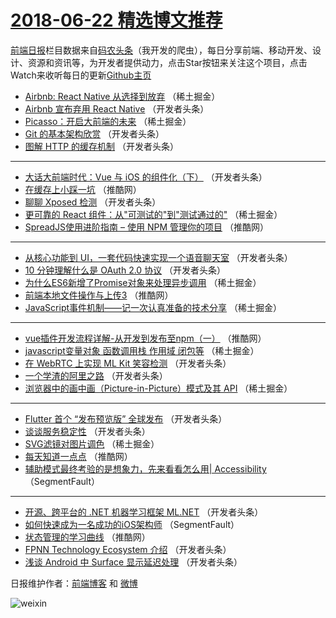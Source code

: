 # [2018-06-22 精选博文推荐](https://toutiao.qdkfweb.cn/date/2018/06/22)

[前端日报](https://qdkfweb.cn/c/news)栏目数据来自[码农头条](https://toutiao.qdkfweb.cn/)（我开发的爬虫），每日分享前端、移动开发、设计、资源和资讯等，为开发者提供动力，点击Star按钮来关注这个项目，点击Watch来收听每日的更新[Github主页](https://github.com/kujian/frontendDaily)
* [Airbnb: React Native 从选择到放弃](https://toutiao.qdkfweb.cn/78219.html) （稀土掘金）
* [Airbnb 宣布弃用 React Native](https://toutiao.qdkfweb.cn/78253.html) （开发者头条）
* [Picasso：开启大前端的未来](https://toutiao.qdkfweb.cn/78207.html) （稀土掘金）
* [Git 的基本架构欣赏](https://toutiao.qdkfweb.cn/78237.html) （开发者头条）
* [图解 HTTP 的缓存机制](https://toutiao.qdkfweb.cn/78240.html) （开发者头条）

***
* [大话大前端时代：Vue 与 iOS 的组件化（下）](https://toutiao.qdkfweb.cn/78247.html) （开发者头条）
* [在缓存上小踩一坑](https://toutiao.qdkfweb.cn/78283.html) （推酷网）
* [聊聊 Xposed 检测](https://toutiao.qdkfweb.cn/78246.html) （开发者头条）
* [更可靠的 React 组件：从&quot;可测试的&quot;到&quot;测试通过的&quot;](https://toutiao.qdkfweb.cn/78214.html) （稀土掘金）
* [SpreadJS使用进阶指南 &#8211; 使用 NPM 管理你的项目](https://toutiao.qdkfweb.cn/78281.html) （推酷网）

***
* [从核心功能到 UI，一套代码快速实现一个语音聊天室](https://toutiao.qdkfweb.cn/78249.html) （开发者头条）
* [10 分钟理解什么是 OAuth 2.0 协议](https://toutiao.qdkfweb.cn/78239.html) （开发者头条）
* [为什么ES6新增了Promise对象来处理异步调用](https://toutiao.qdkfweb.cn/78215.html) （稀土掘金）
* [前端本地文件操作与上传3](https://toutiao.qdkfweb.cn/78304.html) （推酷网）
* [JavaScript事件机制——记一次认真准备的技术分享](https://toutiao.qdkfweb.cn/78217.html) （稀土掘金）

***
* [vue插件开发流程详解-从开发到发布至npm（一）](https://toutiao.qdkfweb.cn/78305.html) （推酷网）
* [javascript变量对象 函数调用栈 作用域 闭包等](https://toutiao.qdkfweb.cn/78208.html) （稀土掘金）
* [在 WebRTC 上实现 ML Kit 笑容检测](https://toutiao.qdkfweb.cn/78255.html) （开发者头条）
* [一个学渣的阿里之路](https://toutiao.qdkfweb.cn/78236.html) （开发者头条）
* [浏览器中的画中画（Picture-in-Picture）模式及其 API](https://toutiao.qdkfweb.cn/78212.html) （稀土掘金）

***
* [Flutter 首个 “发布预览版” 全球发布](https://toutiao.qdkfweb.cn/78257.html) （开发者头条）
* [谈谈服务稳定性](https://toutiao.qdkfweb.cn/78238.html) （开发者头条）
* [SVG滤镜对图片调色](https://toutiao.qdkfweb.cn/78213.html) （稀土掘金）
* [每天知道一点点](https://toutiao.qdkfweb.cn/78280.html) （推酷网）
* [辅助模式最终考验的是想象力，先来看看怎么用| Accessibility](https://toutiao.qdkfweb.cn/78235.html) （SegmentFault）

***
* [开源、跨平台的 .NET 机器学习框架 ML.NET](https://toutiao.qdkfweb.cn/78248.html) （开发者头条）
* [如何快速成为一名成功的iOS架构师](https://toutiao.qdkfweb.cn/78233.html) （SegmentFault）
* [状态管理的学习曲线](https://toutiao.qdkfweb.cn/78282.html) （推酷网）
* [FPNN Technology Ecosystem 介绍](https://toutiao.qdkfweb.cn/78250.html) （开发者头条）
* [浅谈 Android 中 Surface 显示延迟处理](https://toutiao.qdkfweb.cn/78251.html) （开发者头条）

日报维护作者：[前端博客](https://qdkfweb.cn/) 和 [微博](https://qdkfweb.cn/go/weibo)

![weixin](https://user-images.githubusercontent.com/3055447/38468989-651132ac-3b80-11e8-8e6b-15122322a9d7.png)